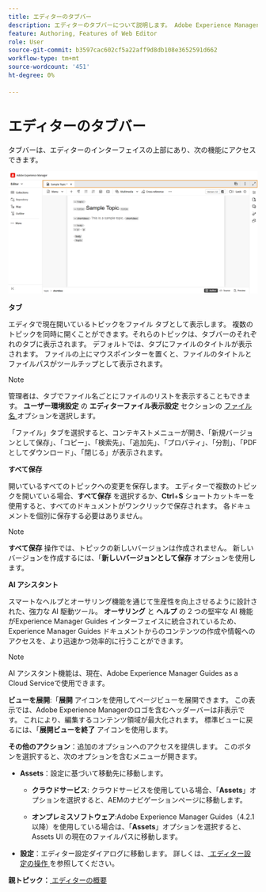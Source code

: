 ```yaml
---
title: エディターのタブバー
description: エディターのタブバーについて説明します。 Adobe Experience Manager Guidesのエディターインターフェイスと機能について説明します。
feature: Authoring, Features of Web Editor
role: User
source-git-commit: b3597cac602cf5a22aff9d8db108e3652591d662
workflow-type: tm+mt
source-wordcount: '451'
ht-degree: 0%

---
```


# エディターのタブバー

タブバーは、エディターのインターフェイスの上部にあり、次の機能にアクセスできます。

![](./images/web-editor-tab-bar.png)

**タブ**

エディタで現在開いているトピックをファイル タブとして表示します。 複数のトピックを同時に開くことができます。それらのトピックは、タブバーのそれぞれのタブに表示されます。 デフォルトでは、タブにファイルのタイトルが表示されます。 ファイルの上にマウスポインターを置くと、ファイルのタイトルとファイルパスがツールチップとして表示されます。

>[!NOTE]
>
> 管理者は、タブでファイル名ごとにファイルのリストを表示することもできます。 **ユーザー環境設定** の **エディターファイル表示設定** セクションの [ ファイル名 ](./intro-home-page.md#user-preferences) オプションを選択します。

「ファイル」タブを選択すると、コンテキストメニューが開き、「新規バージョンとして保存」、「コピー」、「検索先」、「追加先」、「プロパティ」、「分割」、「PDFとしてダウンロード」、「閉じる」が表示されます。

**すべて保存**

開いているすべてのトピックへの変更を保存します。 エディターで複数のトピックを開いている場合、**すべて保存** を選択するか、**Ctrl**+**S** ショートカットキーを使用すると、すべてのドキュメントがワンクリックで保存されます。 各ドキュメントを個別に保存する必要はありません。

>[!NOTE]
>
> **すべて保存** 操作では、トピックの新しいバージョンは作成されません。 新しいバージョンを作成するには、「**新しいバージョンとして保存** オプションを使用します。

**AI アシスタント**

スマートなヘルプとオーサリング機能を通じて生産性を向上させるように設計された、強力な AI 駆動ツール。 **オーサリング** と **ヘルプ** の 2 つの堅牢な AI 機能がExperience Manager Guides インターフェイスに統合されているため、Experience Manager Guides ドキュメントからのコンテンツの作成や情報へのアクセスを、より迅速かつ効率的に行うことができます。

>[!NOTE]
>
> AI アシスタント機能は、現在、Adobe Experience Manager Guides as a Cloud Serviceで使用できます。

**ビューを展開**:「**展開** アイコンを使用してページビューを展開できます。 この表示では、Adobe Experience Managerのロゴを含むヘッダーバーは非表示です。 これにより、編集するコンテンツ領域が最大化されます。 標準ビューに戻るには、「**展開ビューを終了** アイコンを使用します。

**その他のアクション**：追加のオプションへのアクセスを提供します。 このボタンを選択すると、次のオプションを含むメニューが開きます。

- **Assets**：設定に基づいて移動先に移動します。
   - **クラウドサービス**: クラウドサービスを使用している場合、「**Assets**」オプションを選択すると、AEMのナビゲーションページに移動します。

   - **オンプレミスソフトウェア**:Adobe Experience Manager Guides（4.2.1 以降）を使用している場合は、「**Assets**」オプションを選択すると、Assets UI の現在のファイルパスに移動します。
- **設定**：エディター設定ダイアログに移動します。 詳しくは、[ エディター設定の操作 ](./web-editor-settings.md) を参照してください。

**親トピック：**[ エディターの概要 ](web-editor.md)
